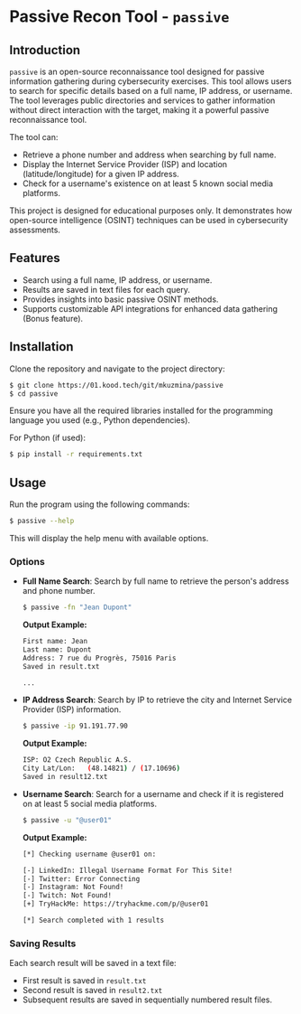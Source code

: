# Passive Recon Tool - `passive`

## Introduction

`passive` is an open-source reconnaissance tool designed for passive information gathering during cybersecurity exercises. This tool allows users to search for specific details based on a full name, IP address, or username. The tool leverages public directories and services to gather information without direct interaction with the target, making it a powerful passive reconnaissance tool.

The tool can:
- Retrieve a phone number and address when searching by full name.
- Display the Internet Service Provider (ISP) and location (latitude/longitude) for a given IP address.
- Check for a username's existence on at least 5 known social media platforms.

This project is designed for educational purposes only. It demonstrates how open-source intelligence (OSINT) techniques can be used in cybersecurity assessments.

## Features

- Search using a full name, IP address, or username.
- Results are saved in text files for each query.
- Provides insights into basic passive OSINT methods.
- Supports customizable API integrations for enhanced data gathering (Bonus feature).

## Installation

Clone the repository and navigate to the project directory:

```bash
$ git clone https://01.kood.tech/git/mkuzmina/passive
$ cd passive
```

Ensure you have all the required libraries installed for the programming language you used (e.g., Python dependencies).

For Python (if used):
```bash
$ pip install -r requirements.txt
```

## Usage

Run the program using the following commands:

```bash
$ passive --help
```

This will display the help menu with available options.

### Options

- **Full Name Search**: Search by full name to retrieve the person's address and phone number.

  ```bash
  $ passive -fn "Jean Dupont"
  ```

  **Output Example:**

  ```bash
  First name: Jean
  Last name: Dupont
  Address: 7 rue du Progrès, 75016 Paris
  Saved in result.txt

  ...
  ```

- **IP Address Search**: Search by IP to retrieve the city and Internet Service Provider (ISP) information.

  ```bash
  $ passive -ip 91.191.77.90
  ```

  **Output Example:**

  ```bash
  ISP: O2 Czech Republic A.S.
  City Lat/Lon:   (48.14821) / (17.10696)
  Saved in result12.txt
  ```

- **Username Search**: Search for a username and check if it is registered on at least 5 social media platforms.

  ```bash
  $ passive -u "@user01"
  ```

  **Output Example:**

  ```bash
  [*] Checking username @user01 on:
  
  [-] LinkedIn: Illegal Username Format For This Site!
  [-] Twitter: Error Connecting 
  [-] Instagram: Not Found!
  [-] Twitch: Not Found!
  [+] TryHackMe: https://tryhackme.com/p/@user01
  
  [*] Search completed with 1 results
  ```

### Saving Results

Each search result will be saved in a text file:
- First result is saved in `result.txt`
- Second result is saved in `result2.txt`
- Subsequent results are saved in sequentially numbered result files.
